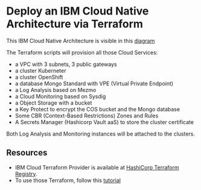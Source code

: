 # Deploy an IBM Cloud Native Architecture via Terraform

This IBM Cloud Native Architecture is visible in this [diagram](https://raw.githubusercontent.com/lionelmace/mytodo/master/images/ibmcloud-mytodo-tf.png)

The Terraform scripts will provision all those Cloud Services:

* a VPC with 3 subnets, 3 public gateways
* a cluster Kuberneter
* a cluster OpenShift
* a database Mongo Standard with VPE (Virtual Private Endpoint)
* a Log Analysis based on Mezmo
* a Cloud Monitoring based on Sysdig
* a Object Storage with a bucket
* a Key Protect to encrypt the COS bucket and the Mongo database
* Some CBR (Context-Based Restrictions) Zones and Rules
* A Secrets Manager (Hashicorp Vault aaS) to store the cluster certificate

Both Log Analysis and Monitoring instances will be attached to the clusters.

## Resources

* IBM Cloud Terraform Provider is available at [HashiCorp Terraform Registry](https://registry.terraform.io/providers/IBM-Cloud/ibm).
* To use those Terraform, follow this [tutorial](https://lionelmace.github.io/iks-lab/#/05-advanced/appendix-terraform)
